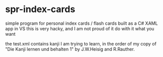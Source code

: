 # spr-index-cards
simple program for personal index cards / flash cards
built as a C# XAML app in VS
this is very hacky, and I am not proud of it
do with it what you want

the test.xml contains kanji I am trying to learn, in the order of my copy of "Die Kanji lernen und behalten 1" by J.W.Heisig and R.Rauther.